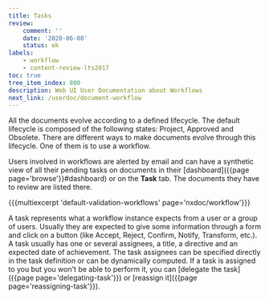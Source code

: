 ```yaml
---
title: Tasks
review:
    comment: ''
    date: '2020-06-08'
    status: ok
labels:
    - workflow
    - content-review-lts2017
toc: true
tree_item_index: 800
description: Web UI User Documentation about Workflows
next_link: /userdoc/document-workflow
---
```

All the documents evolve according to a defined lifecycle. The default lifecycle is composed of the following states: Project, Approved and Obsolete. There are different ways to make documents evolve through this lifecycle. One of them is to use a workflow.

Users involved in workflows are alerted by email and can have a synthetic view of all their pending tasks on documents in their [dashboard]({{page page='browse'}}#dashboard) or on the **Task** tab. The documents they have to review are listed there.

{{{multiexcerpt 'default-validation-workflows' page='nxdoc/workflow'}}}

A task represents what a workflow instance expects from a user or a group of users. Usually they are expected to give some information through a form and click on a button (like Accept, Reject, Confirm, Notify, Transform, etc.). A task usually has one or several assignees, a title, a directive and an expected date of achievement. The task assignees can be specified directly in the task definition or can be dynamically computed. If a task is assigned to you but you won't be able to perform it, you can [delegate the task]({{page page='delegating-task'}}) or [reassign it]({{page page='reassigning-task'}}).
